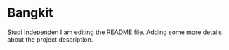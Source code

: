 # Bangkit
Studi Independen
I am editing the README file. Adding some more details about the project description.
